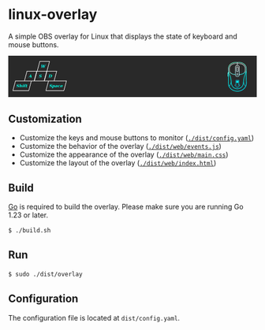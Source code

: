 # linux-overlay

A simple OBS overlay for Linux that displays the state of keyboard and mouse buttons.

![Preview](./preview.png)

## Customization

- Customize the keys and mouse buttons to monitor ([`./dist/config.yaml`](./dist/config.yaml))
- Customize the behavior of the overlay ([`./dist/web/events.js`](./dist/web/events.js))
- Customize the appearance of the overlay ([`./dist/web/main.css`](./dist/web/main.css))
- Customize the layout of the overlay ([`./dist/web/index.html`](./dist/web/index.html))

## Build

[Go](https://go.dev/dl/) is required to build the overlay. Please make sure you are running Go 1.23 or later.

```sh
$ ./build.sh
```

## Run

```sh
$ sudo ./dist/overlay
```

## Configuration

The configuration file is located at `dist/config.yaml`.
